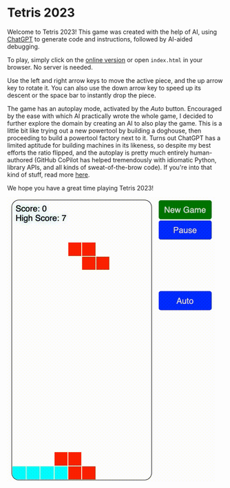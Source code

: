 # Tetris 2023

Welcome to Tetris 2023! This game was created with the help of AI, using [ChatGPT](https://openai.com/blog/chatgpt/) to generate code and instructions, followed by AI-aided debugging.

To play, simply click on the [online version](https://rdancer.github.io/Tetris-2023/) or open `index.html` in your browser. No server is needed.

Use the left and right arrow keys to move the active piece, and the up arrow key to rotate it. You can also use the down arrow key to speed up its descent or the space bar to instantly drop the piece.

The game has an autoplay mode, activated by the *Auto* button. Encouraged by the ease with which AI practically wrote the whole game, I decided to further explore the domain by creating an AI to also play the game. This is a little bit like trying out a new powertool by building a doghouse, then proceeding to build a powertool factory next to it. Turns out ChatGPT has a limited aptitude for building machines in its likeness, so despite my best efforts the ratio flipped, and the autoplay is pretty much entirely human-authored (GitHub CoPilot has helped tremendously with idiomatic Python, library APIs, and all kinds of sweat-of-the-brow code). If you're into that kind of stuff, read more [here](ml/README.md).

We hope you have a great time playing Tetris 2023!

![screenshot of a completed tetris game](img/screen-recording.gif)
